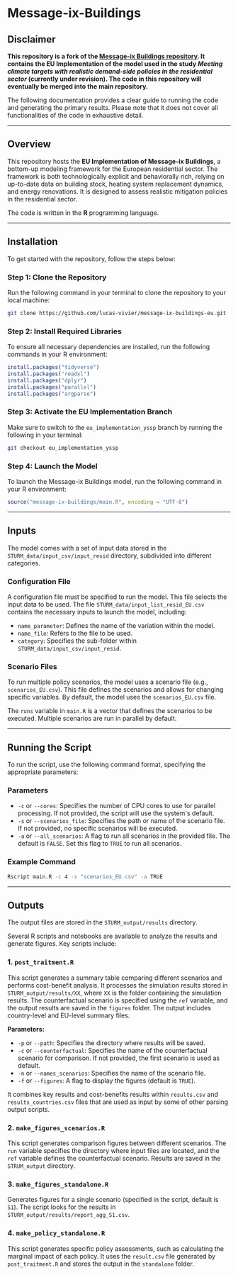 
# Message-ix-Buildings

## Disclaimer

**This repository is a fork of the [Message-ix Buildings repository](https://github.com/iiasa/message-ix-buildings). It contains the EU Implementation of the model used in the study _Meeting climate targets with realistic demand-side policies in the residential sector_ (currently under revision). The code in this repository will eventually be merged into the main repository.**

The following documentation provides a clear guide to running the code and generating the primary results. Please note that it does not cover all functionalities of the code in exhaustive detail.

---

## Overview

This repository hosts the **EU Implementation of Message-ix Buildings**, a bottom-up modeling framework for the European residential sector. The framework is both technologically explicit and behaviorally rich, relying on up-to-date data on building stock, heating system replacement dynamics, and energy renovations. It is designed to assess realistic mitigation policies in the residential sector.

The code is written in the **R** programming language.

---

## Installation

To get started with the repository, follow the steps below:

### Step 1: Clone the Repository

Run the following command in your terminal to clone the repository to your local machine:

```bash
git clone https://github.com/lucas-vivier/message-ix-buildings-eu.git
```

### Step 2: Install Required Libraries

To ensure all necessary dependencies are installed, run the following commands in your R environment:

```r
install.packages("tidyverse")
install.packages("readxl")
install.packages("dplyr")
install.packages("parallel")
install.packages("argparse")
```

### Step 3: Activate the EU Implementation Branch

Make sure to switch to the `eu_implementation_yssp` branch by running the following in your terminal:

```bash
git checkout eu_implementation_yssp
```

### Step 4: Launch the Model

To launch the Message-ix Buildings model, run the following command in your R environment:

```r
source("message-ix-buildings/main.R", encoding = "UTF-8")
```

---

## Inputs

The model comes with a set of input data stored in the `STURM_data/input_csv/input_resid` directory, subdivided into different categories.

### Configuration File

A configuration file must be specified to run the model. This file selects the input data to be used. The file `STURM_data/input_list_resid_EU.csv` contains the necessary inputs to launch the model, including:
- `name_parameter`: Defines the name of the variation within the model.
- `name_file`: Refers to the file to be used.
- `category`: Specifies the sub-folder within `STURM_data/input_csv/input_resid`.

### Scenario Files

To run multiple policy scenarios, the model uses a scenario file (e.g., `scenarios_EU.csv`). This file defines the scenarios and allows for changing specific variables. By default, the model uses the `scenarios_EU.csv` file.

The `runs` variable in `main.R` is a vector that defines the scenarios to be executed. Multiple scenarios are run in parallel by default.

---

## Running the Script

To run the script, use the following command format, specifying the appropriate parameters:

### Parameters

- `-c` or `--cores`: Specifies the number of CPU cores to use for parallel processing. If not provided, the script will use the system's default.
- `-s` or `--scenarios_file`: Specifies the path or name of the scenario file. If not provided, no specific scenarios will be executed.
- `-a` or `--all_scenarios`: A flag to run all scenarios in the provided file. The default is `FALSE`. Set this flag to `TRUE` to run all scenarios.

### Example Command

```bash
Rscript main.R -c 4 -s "scenarios_EU.csv" -a TRUE
```

---

## Outputs

The output files are stored in the `STURM_output/results` directory.

Several R scripts and notebooks are available to analyze the results and generate figures. Key scripts include:

### 1. `post_traitment.R`

This script generates a summary table comparing different scenarios and performs cost-benefit analysis. It processes the simulation results stored in `STURM_output/results/XX`, where `XX` is the folder containing the simulation results. The counterfactual scenario is specified using the `ref` variable, and the output results are saved in the `figures` folder. The output includes country-level and EU-level summary files.

**Parameters:**
- `-p` or `--path`: Specifies the directory where results will be saved.
- `-c` or `--counterfactual`: Specifies the name of the counterfactual scenario for comparison. If not provided, the first scenario is used as default.
- `-n` or `--names_scenarios`: Specifies the name of the scenario file.
- `-f` or `--figures`: A flag to display the figures (default is `TRUE`).

It combines key results and cost-benefits results within `results.csv` and `results_countries.csv` files that are used as input by some of other parsing output scripts.


### 2. `make_figures_scenarios.R`

This script generates comparison figures between different scenarios. The `run` variable specifies the directory where input files are located, and the `ref` variable defines the counterfactual scenario. Results are saved in the `STRUM_output` directory.

### 3. `make_figures_standalone.R`

Generates figures for a single scenario (specified in the script, default is `S1`). The script looks for the results in `STURM_output/results/report_agg_S1.csv`.

### 4. `make_policy_standalone.R`

This script generates specific policy assessments, such as calculating the marginal impact of each policy. It uses the `result.csv` file generated by `post_traitment.R` and stores the output in the `standalone` folder.

